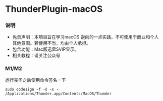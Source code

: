 # ThunderPlugin-macOS

### 说明
* 免责声明：本项目旨在学习macOS 逆向的一点实践，不可使用于商业和个人其他意图。若使用不当，均由个人承担。
* 包含功能：Mac版迅雷SVIP显示。
* 相关教程：请关注公众号


### M1/M2
运行完毕之后使用命令签名一下
```
sudo codesign -f -d -s - /Applications/Thunder.app/Contents/MacOS/Thunder
```

